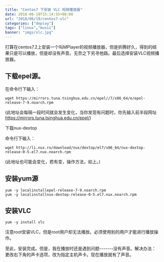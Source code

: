 ```yaml
---
title: "Centos7 下安装 VLC 视频播放器"
date: 2018-06-19T15:14:55+08:00
url: "2018/06/19/centos7-vlc"
categories: ["deploy"]
tags: ["linux","music"]
banner: "imgs/vlc.jpg"
---
```


打算在centos7.2上安装一个叫MPlayer的视频播放器，但是折腾好久，得到的结果只是可以播放，但是却没有声音。无奈之下另寻他路。最后选择安装VLC视频播放器。

<!--more-->

## 下载epel源。

在命令行下输入：
```
wget https://mirrors.tuna.tsinghua.edu.cn/epel//7/x86_64/e/epel-release-7-9.noarch.rpm
```
(此地址会每隔一段时间就会发生变化，当你发现有问题时，你先输入前半段网址 https://mirrors.tuna.tsinghua.edu.cn/epel/)

下载nux-dextop

命令行下输入：
```
wget http://li.nux.ro/download/nux/dextop/el7/x86_64/nux-dextop-release-0-5.el7.nux.noarch.rpm
```
(此地址也可能会变化，若有变，操作方法，如上。)

## 安装yum源
```
yum -y localinstallepel-release-7-9.noarch.rpm
yum -y localinstallnux-dextop-release-0-5.el7.nux.noarch.rpm
```
## 安装VLC
```
yum -y install vlc
```
注意root安装VLC，但是root用户却无法播放。必须使用别的用户才能进行播放操作。

至此，安装完成。但是，我在播放时还是遇到问题-------没有声音。解决办法：更改右下角的声卡选项，改为指定主机声卡。现在播放就有了声音。

<!--more-->

